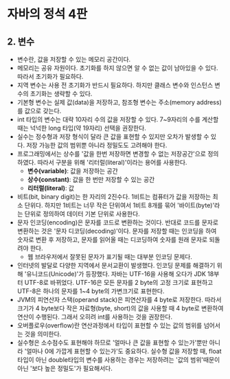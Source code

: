 # 자바의 정석 4판

## 2. 변수

- 변수란, 값을 저장할 수 있는 메모리 공간이다.
- 메모리는 공유 자원이다. 초기화를 하지 않으면 알 수 없는 값이 남아있을 수 있다. 따라서 초기화가 필요하다.
- 지역 변수는 사용 전 초기화가 반드시 필요하다. 하지만 클래스 변수와 인스턴스 변수의 초기화는 생략할 수 있다.
- 기본형 변수는 실제 값(data)을 저장하고, 참조형 변수는 주소(memory address)를 값으로 갖는다.
- int 타입의 변수는 대략 10자리 수의 값을 저장할 수 있다. 7~9자리의 수를 계산할 때는 넉넉한 long 타입(약 19자리) 선택을 권장한다.
- 실수는 정수형과 저장 형식이 달라 큰 값을 표현할 수 있지만 오차가 발생할 수 있다. 저장 가능한 값의 범위뿐 아니라 정밀도도 고려해야 한다.
- 프로그래밍에서는 상수를 '값을 한번 저장하면 변경할 수 없는 저장공간'으로 정의하였다. 따라서 구분을 위해 '리터럴(literal)'이라는 용어를 사용한다.
    - **변수(variable)**: 값을 저장하는 공간
    - **상수(constant)**: 값을 한 번만 저장할 수 있는 공간
    - **리터럴(literal)**: 값
- 비트(bit, binary digit)는 한 자리의 2진수다. 1비트는 컴퓨터가 값을 저장하는 최소 단위다. 하지만 1비트는 너무 작은 단위여서 1비트 8개를 묶어 '바이트(byte)'라는 단위로 정의하여 데이터
  기본 단위로 사용한다.
- 문자 인코딩(encoding)은 문자를 코드로 변환하는 것이다. 반대로 코드를 문자로 변환하는 것은 '문자 디코딩(decoding)'이다. 문자를 저장할 때는 인코딩을 하여 숫자로 변환 후 저장하고, 문자를
  읽어올 때는 디코딩하여 숫자를 원래 문자로 되돌려야 한다.
    - 웹 브라우저에서 잘못된 문자가 표기될 때는 대부분 인코딩 문제다.
- 인터넷의 발달로 다양한 지역에서 문서교환이 발생했다. 인코딩 문제를 해결하기 위해 '유니코드(Unicode)'가 등장했다. 자바는 UTF-16을 사용해 오다가 JDK 18부터 UTF-8로 바뀌었다. UTF-16은
  모든 문자를 2 byte의 고정 크기로 표현하고 UTF-8은 하나의 문자를 1~4 byte의 가변크기로 표현한다.
- JVM의 피연산자 스택(operand stack)은 피연산자를 4 byte로 저장한다. 따라서 크기가 4 byte보다 작은 자료형(byte, short)의 값을 사용할 때 4 byte로 변환하여 연산이 수행된다.
  그래서 오히려 int를 사용하는 것을 권장한다.
- 오버플로우(overflow)란 연산과정에서 타입이 표현할 수 있는 값의 범위를 넘어서는 것을 의미한다.
- 실수형은 소수점수도 표현해야 하므로 '얼마나 큰 값을 표현할 수 있는가'뿐만 아니라 '얼마나 0에 가깝게 표현할 수 있는가'도 중요하다. 실수형 값을 저장할 때, float타입이 아닌 double타입의 변수를
  사용하는 경우는 저장하려는 '값의 범위'때문이 아닌 '보다 높은 정밀도'가 필요해서다.
